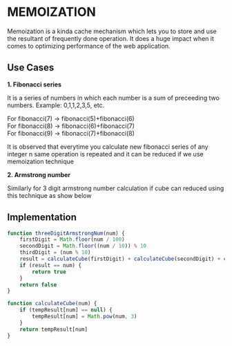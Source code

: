 # MEMOIZATION

Memoization is a kinda cache mechanism which lets you to store and use the resultant of frequently done operation.
It does a huge impact when it comes to optimizing performance of the web application.

## Use Cases
<b>1. Fibonacci series</b>

It is a series of numbers in which each number is a sum of preceeding two numbers.
Example: 0,1,1,2,3,5, etc.

For fibonacci(7) -> fibonacci(5)+fibonacci(6)
<br>For fibonacci(8) -> fibonacci(6)+fibonacci(7)
<br>For fibonacci(9) -> fibonacci(7)+fibonacci(8)

It is observed that everytime you calculate new fibonacci series of any integer n same operation is repeated and it can be reduced if we use memoization technique

<b>2. Armstrong number</b>

Similarly for 3 digit armstrong number calculation if cube can reduced using this technique as show below

## Implementation

```javascript
function threeDigitArmstrongNum(num) {
    firstDigit = Math.floor(num / 100)
    secondDigit = Math.floor((num / 10)) % 10
    thirdDigit = (num % 10)
    result = calculateCube(firstDigit) + calculateCube(secondDigit) + calculateCube(thirdDigit)
    if (result == num) {
        return true
    }
    return false
}

function calculateCube(num) {
    if (tempResult[num] == null) {
        tempResult[num] = Math.pow(num, 3)
    }
    return tempResult[num]
}
```

